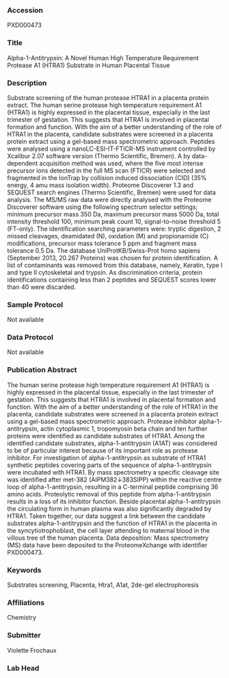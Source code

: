 ### Accession
PXD000473

### Title
Alpha-1-Antitrypsin: A Novel Human High Temperature Requirement Protease A1 (HTRA1) Substrate in Human Placental Tissue

### Description
Substrate screening of the human protease HTRA1 in a placenta protein extract. The human serine protease high temperature requirement A1 (HTRA1) is highly expressed in the placental tissue, especially in the last trimester of gestation. This suggests that HTRA1 is involved in placental formation and function. With the aim of a better understanding of the role of HTRA1 in the placenta, candidate substrates were screened in a placenta protein extract using a gel-based mass spectrometric approach.        Peptides were analysed using a nanoLC-ESI-IT-FTICR-MS instrument controlled by Xcalibur 2.07 software version (Thermo Scientific, Bremen). A by data-dependent acquisition method was used, where the five most intense precursor ions detected in the full MS scan (FTICR) were selected and fragmented in the IonTrap by collision induced dissociation (CID) (35% energy, 4 amu mass isolation width). Proteome Discoverer 1.3 and SEQUEST search engines (Thermo Scientific, Bremen) were used for data analysis. The MS/MS raw data were directly analysed with the Proteome Discoverer software using the following spectrum selector settings; minimum precursor mass 350 Da, maximum precursor mass 5000 Da, total intensity threshold 100, minimum peak count 10, signal-to-noise threshold 5 (FT-only). The identification searching parameters were: tryptic digestion, 2 missed cleavages, deamidated (N), oxidation (M) and propionamide (C) modifications, precursor mass tolerance 5 ppm and fragment mass tolerance 0.5 Da. The database UniProtKB/Swiss-Prot homo sapiens (September 2013, 20.267 Proteins) was chosen for protein identification. A list of contaminants was removed from this database, namely, Keratin, type I and type II cytoskeletal and trypsin. As discrimination criteria, protein identifications containing less than 2 peptides and SEQUEST scores lower than 40 were discarded.

### Sample Protocol
Not available

### Data Protocol
Not available

### Publication Abstract
The human serine protease high temperature requirement A1 (HTRA1) is highly expressed in the placental tissue, especially in the last trimester of gestation. This suggests that HTRA1 is involved in placental formation and function. With the aim of a better understanding of the role of HTRA1 in the placenta, candidate substrates were screened in a placenta protein extract using a gel-based mass spectrometric approach. Protease inhibitor alpha-1-antitrypsin, actin cytoplasmic 1, tropomyosin beta chain and ten further proteins were identified as candidate substrates of HTRA1. Among the identified candidate substrates, alpha-1-antitrypsin (A1AT) was considered to be of particular interest because of its important role as protease inhibitor. For investigation of alpha-1-antitrypsin as substrate of HTRA1 synthetic peptides covering parts of the sequence of alpha-1-antitrypsin were incubated with HTRA1. By mass spectrometry a specific cleavage site was identified after met-382 (AIPM382&#x2193;383SIPP) within the reactive centre loop of alpha-1-antitrypsin, resulting in a C-terminal peptide comprising 36 amino acids. Proteolytic removal of this peptide from alpha-1-antitrypsin results in a loss of its inhibitor function. Beside placental alpha-1-antitrypsin the circulating form in human plasma was also significantly degraded by HTRA1. Taken together, our data suggest a link between the candidate substrates alpha-1-antitrypsin and the function of HTRA1 in the placenta in the syncytiotrophoblast, the cell layer attending to maternal blood in the villous tree of the human placenta. Data deposition: Mass spectrometry (MS) data have been deposited to the ProteomeXchange with identifier PXD000473.

### Keywords
Substrates screening, Placenta, Htra1, A1at, 2de-gel electrophoresis

### Affiliations
Chemistry

### Submitter
Violette Frochaux

### Lab Head


